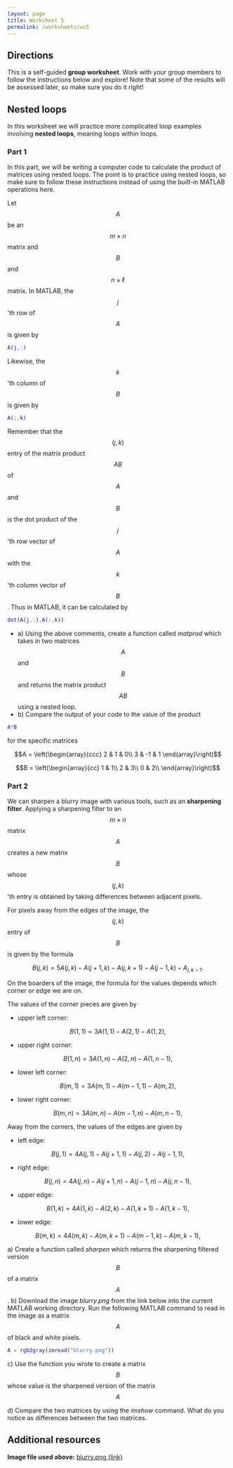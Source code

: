 ```yaml
---
layout: page
title: Worksheet 5
permalink: /worksheets/ws5
---
```


## Directions

This is a self-guided **group worksheet**.  Work with your group members to follow the instructions below and explore!  Note that some of the results will be assessed later, so make sure you do it right!

## Nested loops

In this worksheet we will practice more complicated loop examples involving **nested loops**, meaning loops within loops.

### Part 1

In this part, we will be writing a computer code to calculate the product of matrices using nested loops.
The point is to practice using nested loops, so make sure to follow these instructions instead of using the built-in MATLAB operations here.

Let $$A$$ be an $$m\times n$$ matrix and $$B$$ and $$n\times\ell$$ matrix.
In MATLAB, the $$j$$'th row of $$A$$ is given by

```Matlab
A(j,:)
```

Likewise, the $$k$$'th column of $$B$$ is given by

```Matlab
A(:,k)
```

Remember that the $$(j,k)$$ entry of the matrix product $$AB$$ of $$A$$ and $$B$$ is the dot product of the $$j$$'th row vector of $$A$$ with the $$k$$'th column vector of $$B$$.  Thus in MATLAB, it can be calculated by

```Matlab
dot(A(j,:),A(:,k))
```

* a) Using the above comments, create a function called *matprod* which takes in two matrices $$A$$ and $$B$$ and returns the matrix product $$AB$$ using a nested loop.
* b) Compare the output of your code to the value of the product

```Matlab
A*B
```

for the specific matrices

$$A = \left(\begin{array}{ccc}
2 & 1 & 0\\
3 & -1 & 1
\end{array}\right)$$

$$B = \left(\begin{array}{cc}
1 & 1\\
2 & 3\\
0 & 2\\
\end{array}\right)$$

### Part 2

We can sharpen a blurry image with various tools, such as an **sharpening filter**.
Applying a sharpening filter to an $$m\times n$$ matrix $$A$$ creates a new matrix $$B$$ whose $$(j,k)$$'th entry is obtained by taking differences between adjacent pixels.

For pixels away from the edges of the image, the $$(j,k)$$ entry of $$B$$ is given by the formula

$$B(j,k) = 5A(j,k) - A(j+1,k) - A(j,k+1) - A(j-1,k) - A_{j,k-1}.$$

On the boarders of the image, the formula for the values depends which corner or edge we are on.

The values of the corner pieces are given by

* upper left corner:

$$B(1,1) = 3A(1,1) - A(2,1) - A(1,2),$$

* upper right corner:

$$B(1,n) = 3A(1,n) - A(2,n) - A(1,n-1),$$

* lower left corner:

$$B(m,1) = 3A(m,1) - A(m-1,1) - A(m,2),$$

* lower right corner:

$$B(m,n) = 3A(m,n) - A(m-1,n) - A(m,n-1),$$

Away from the corners, the values of the edges are given by

* left edge:

$$B(j,1) = 4A(j,1) - A(j+1,1) - A(j,2) - A(j-1,1),$$

* right edge:

$$B(j,n) = 4A(j,n) - A(j+1,n) - A(j-1,n) - A(j,n-1),$$

* upper edge:

$$B(1,k) = 4A(1,k) - A(2,k) - A(1,k+1) - A(1,k-1),$$

* lower edge:

$$B(m,k) = 4A(m,k) - A(m,k+1) - A(m-1,k) - A(m,k-1),$$

a) Create a function called *sharpen* which returns the sharpening filtered version $$B$$ of a matrix $$A$$.
b) Download the image *blurry.png* from the link below into the current MATLAB working directory.  Run the following MATLAB command to read in the image as a matrix $$A$$ of black and white pixels.

```Matlab
A = rgb2gray(imread("blurry.png"))

```
c) Use the function you wrote to create a matrix $$B$$ whose value is the sharpened version of the matrix $$A$$

d) Compare the two matrices by using the *imshow* command.  What do you notice as differences between the two matrices.


## Additional resources

**Image file used above:** <a target="_parent" href="https://wcasper.github.io/math107spring2021/worksheets/ws5/blurry.png">blurry.png (link)</a>



